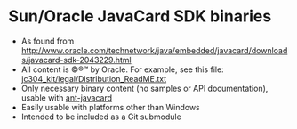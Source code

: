 # Sun/Oracle JavaCard SDK binaries

- As found from http://www.oracle.com/technetwork/java/embedded/javacard/downloads/javacard-sdk-2043229.html
- All content is &copy;&reg;&trade; by Oracle. For example, see this file: [jc304_kit/legal/Distribution_ReadME.txt](./jc304_kit/legal/Distribution_ReadME.txt)
- Only necessary binary content (no samples or API documentation), usable with [ant-javacard](https://github.com/martinpaljak/ant-javacard)
- Easily usable with platforms other than Windows
- Intended to be included as a Git submodule
